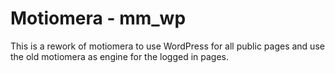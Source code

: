 Motiomera - mm_wp
=========

This is a rework of motiomera to use WordPress for all public pages and use the old motiomera as engine for the logged in pages. 
